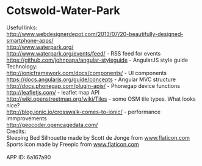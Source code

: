 # Cotswold-Water-Park
Useful links: </br>
http://www.webdesignerdepot.com/2013/07/20-beautifully-designed-smartphone-apps/ </br>
http://www.waterpark.org/ </br>
http://www.waterpark.org/events/feed/   - RSS feed for events </br>
https://github.com/johnpapa/angular-styleguide - AngularJS style guide </br>
Technology:</br>
http://ionicframework.com/docs/components/ - UI components </br>
https://docs.angularjs.org/guide/concepts - Angular MVC structure </br>
http://docs.phonegap.com/plugin-apis/ - Phonegap device functions </br>
http://leafletjs.com/  - leaflet map API </br>
http://wiki.openstreetmap.org/wiki/Tiles -  some OSM tile types.  What looks nice? </br>
http://blog.ionic.io/crosswalk-comes-to-ionic/ - performance immprovements </br>
http://geocoder.opencagedata.com/ </br>
Credits: </br>
Sleeping Bed Silhouette made by Scott de Jonge from www.flaticon.com </br>
Sports icon made by Freepic from www.flaticon.com </br>
</br>
APP ID: 6a167a90
